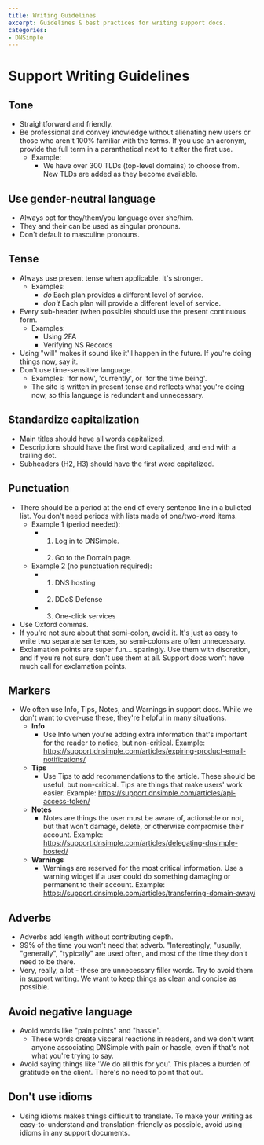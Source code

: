 ```yaml
---
title: Writing Guidelines
excerpt: Guidelines & best practices for writing support docs.
categories:
- DNSimple
---
```


# Support Writing Guidelines

## Tone

* Straightforward and friendly. 
* Be professional and convey knowledge without alienating new users or those who aren't 100% familiar with the terms. If you use an acronym, provide the full term in a paranthetical next to it after the first use. 
  * Example: 
    * We have over 300 TLDs (top-level domains) to choose from. New TLDs are added as they become available.  

## Use gender-neutral language

* Always opt for they/them/you language over she/him.
* They and their can be used as singular pronouns.  
* Don't default to masculine pronouns. 

## Tense

* Always use present tense when applicable. It's stronger.
  * Examples: 
    * *do* Each plan provides a different level of service.
    * *don't* Each plan will provide a different level of service. 
* Every sub-header (when possible) should use the present continuous form. 
   * Examples: 
      * Using 2FA 
      * Verifying NS Records 
* Using "will" makes it sound like it'll happen in the future. If you're doing things now, say it.
* Don't use time-sensitive language.
    * Examples: 'for now', 'currently', or 'for the time being'. 
    * The site is written in present tense and reflects what you're doing now, so this language is redundant and unnecessary. 

## Standardize capitalization

* Main titles should have all words capitalized.
* Descriptions should have the first word capitalized, and end with a trailing dot.
* Subheaders (H2, H3) should have the first word capitalized. 

## Punctuation

* There should be a period at the end of every sentence line in a bulleted list. You don't need periods with lists made of one/two-word items. 
   * Example 1 (period needed): 
       * 1. Log in to DNSimple. 
       * 2. Go to the Domain page. 
   * Example 2 (no punctuation required): 
       * 1. DNS hosting
       * 2. DDoS Defense 
       * 3. One-click services
* Use Oxford commas. 
* If you're not sure about that semi-colon, avoid it. It's just as easy to write two separate sentences, so semi-colons are often unnecessary. 
* Exclamation points are super fun... sparingly. Use them with discretion, and if you're not sure, don't use them at all. Support docs won't have much call for exclamation points. 

## Markers

* We often use Info, Tips, Notes, and Warnings in support docs. While we don't want to over-use these, they're helpful in many situations. 
  * **Info**
    * Use Info when you're adding extra information that's important for the reader to notice, but non-critical. Example: https://support.dnsimple.com/articles/expiring-product-email-notifications/
  * **Tips**
    * Use Tips to add recommendations to the article. These should be useful, but non-critical. Tips are things that make users' work easier. Example: https://support.dnsimple.com/articles/api-access-token/
  * **Notes** 
    * Notes are things the user must be aware of, actionable or not, but that won't damage, delete, or otherwise compromise their account. Example: https://support.dnsimple.com/articles/delegating-dnsimple-hosted/
  * **Warnings** 
    * Warnings are reserved for the most critical information. Use a warning widget if a user could do something damaging or permanent to their account. Example: https://support.dnsimple.com/articles/transferring-domain-away/

## Adverbs

* Adverbs add length without contributing depth. 
* 99% of the time you won't need that adverb. "Interestingly, "usually, "generally", "typically" are used often, and most of the time they don't need to be there. 
* Very, really, a lot - these are unnecessary filler words. Try to avoid them in support writing. We want to keep things as clean and concise as possible. 

## Avoid negative language

* Avoid words like "pain points" and "hassle".
    * These words create visceral reactions in readers, and we don't want anyone associating DNSimple with pain or hassle, even if that's not what you're trying to say. 
* Avoid saying things like 'We do all this for you'. This places a burden of gratitude on the client. There's no need to point that out. 

## Don't use idioms 

* Using idioms makes things difficult to translate. To make your writing as easy-to-understand and translation-friendly as possible, avoid using idioms in any support documents. 


